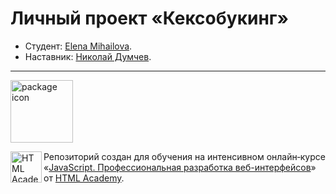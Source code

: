 # Личный проект «Кексобукинг»

* Студент: [Elena Mihailova](https://up.htmlacademy.ru/javascript/26/user/1959447).
* Наставник: [Николай Думчев](https://htmlacademy.ru/profile/nikopol-fw).

---
<img src="https://user-images.githubusercontent.com/96042722/194116631-9ab327f0-3d90-450a-9567-f035eb19eb63.svg" width="100px" height="100px" alt="package icon"/>

<a href="https://htmlacademy.ru/intensive/javascript"><img align="left" width="50" height="50" alt="HTML Academy" src="https://up.htmlacademy.ru/static/img/intensive/javascript/logo-for-github-2.png"></a>

Репозиторий создан для обучения на интенсивном онлайн‑курсе «[JavaScript. Профессиональная разработка веб-интерфейсов](https://htmlacademy.ru/intensive/javascript)» от [HTML Academy](https://htmlacademy.ru).
